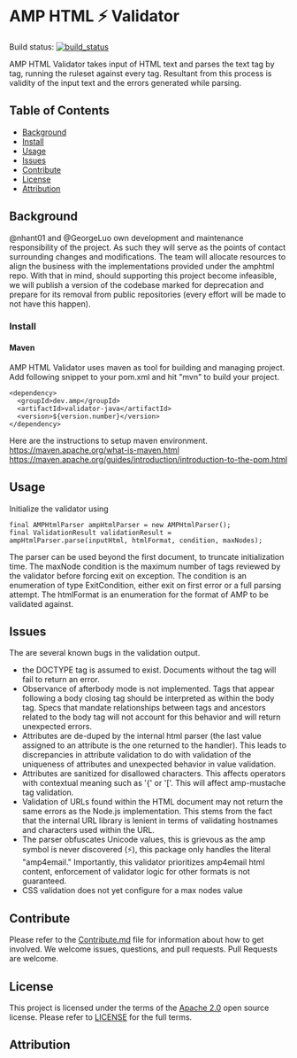 # AMP HTML ⚡ Validator
Build status: [![build_status](https://travis-ci.com/ampproject/validator-java.svg?branch=master)](https://travis-ci.com/ampproject/validator-java)

AMP HTML Validator takes input of HTML text and parses the text tag by tag, running the ruleset against every tag. Resultant from this process is validity of the input text and the errors generated while parsing.

## Table of Contents

- [Background](#Background)
- [Install](#Install)
- [Usage](#Usage)
- [Issues](#Issues)
- [Contribute](#Contribute)
- [License](#License)
- [Attribution](#Attribution)

## Background

@nhant01 and @GeorgeLuo own development and maintenance responsibility of the project. As such they will serve as the points of contact surrounding changes and modifications. The team will allocate resources to align the business with the implementations provided under the amphtml repo. With that in mind, should supporting this project become infeasible, we will publish a version of the codebase marked for deprecation and prepare for its removal from public repositories (every effort will be made to not have this happen).

### Install

#### Maven

AMP HTML Validator uses maven as tool for building and managing project. Add following snippet to your pom.xml and hit "mvn" to build your project.

```
<dependency>
  <groupId>dev.amp</groupId>
  <artifactId>validator-java</artifactId>
  <version>${version.number}</version>
</dependency>
```

Here are the instructions to setup maven environment.
https://maven.apache.org/what-is-maven.html
https://maven.apache.org/guides/introduction/introduction-to-the-pom.html

## Usage

Initialize the validator using

```
final AMPHtmlParser ampHtmlParser = new AMPHtmlParser();
final ValidationResult validationResult = ampHtmlParser.parse(inputHtml, htmlFormat, condition, maxNodes);
```

The parser can be used beyond the first document, to truncate initialization time. The maxNode condition is the maximum number of tags reviewed by the validator before forcing exit on exception. The condition is an enumeration of type ExitCondition, either exit on first error or a full parsing attempt. The htmlFormat is an enumeration for the format of AMP to be validated against.

## Issues

The are several known bugs in the validation output.

- the DOCTYPE tag is assumed to exist. Documents without the tag will fail to return an error.
- Observance of afterbody mode is not implemented. Tags that appear following a body closing tag should be interpreted as within the body tag. Specs that mandate relationships between tags and ancestors related to the body tag will not account for this behavior and will return unexpected errors.
- Attributes are de-duped by the internal html parser (the last value assigned to an attribute is the one returned to the handler). This leads to discrepancies in attribute validation to do with validation of the uniqueness of attributes and unexpected behavior in value validation.
- Attributes are sanitized for disallowed characters. This affects operators with contextual meaning such as '{' or '['. This will affect amp-mustache tag validation.
- Validation of URLs found within the HTML document may not return the same errors as the Node.js implementation. This stems from the fact that the internal URL library is lenient in terms of validating hostnames and characters used within the URL.
- The parser obfuscates Unicode values, this is grievous as the amp symbol is never discovered (⚡), this package only handles the literal "amp4email."
  Importantly, this validator prioritizes amp4email html content, enforcement of validator logic for other formats is not guaranteed.
- CSS validation does not yet configure for a max nodes value

## Contribute

Please refer to the [Contribute.md](Contribute.md) file for information about how to get involved. We welcome issues, questions, and pull requests. Pull Requests are welcome.

## License

This project is licensed under the terms of the [Apache 2.0](https://www.apache.org/licenses/LICENSE-2.0.txt) open source license. Please refer to [LICENSE](LICENSE) for the full terms.

## Attribution
